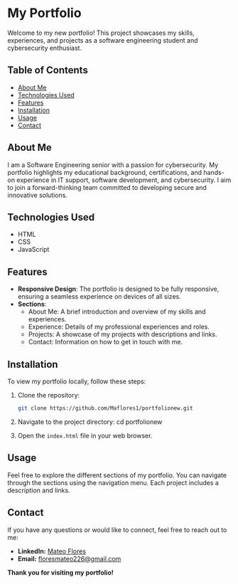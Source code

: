 # My Portfolio

Welcome to my new portfolio! This project showcases my skills, experiences, and projects as a software engineering student and cybersecurity enthusiast. 

## Table of Contents

- [About Me](#about-me)
- [Technologies Used](#technologies-used)
- [Features](#features)
- [Installation](#installation)
- [Usage](#usage)
- [Contact](#contact)

## About Me

I am a Software Engineering senior with a passion for cybersecurity. My portfolio highlights my educational background, certifications, and hands-on experience in IT support, software development, and cybersecurity. I aim to join a forward-thinking team committed to developing secure and innovative solutions.

## Technologies Used

- HTML
- CSS
- JavaScript

## Features

- **Responsive Design**: The portfolio is designed to be fully responsive, ensuring a seamless experience on devices of all sizes.
- **Sections**: 
  - About Me: A brief introduction and overview of my skills and experiences.
  - Experience: Details of my professional experiences and roles.
  - Projects: A showcase of my projects with descriptions and links.
  - Contact: Information on how to get in touch with me.

## Installation

To view my portfolio locally, follow these steps:

1. Clone the repository:
   ```bash
   git clone https://github.com/Maflores1/portfolionew.git
   ```
2. Navigate to the project directory: cd portfolionew

3. Open the `index.html` file in your web browser.

## Usage

Feel free to explore the different sections of my portfolio. You can navigate through the sections using the navigation menu. Each project includes a description and links.

## Contact

If you have any questions or would like to connect, feel free to reach out to me:

- **LinkedIn:** [Mateo Flores](https://www.linkedin.com/in/mateo-floresc/)
- **Email:** [floresmateo226@gmail.com](floresmateo226@gmail.com)

**Thank you for visiting my portfolio!**
